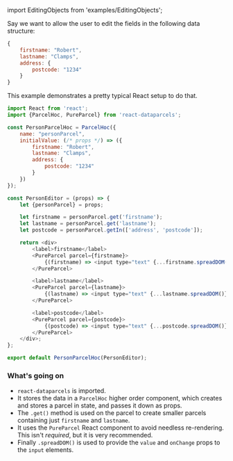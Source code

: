 import EditingObjects from 'examples/EditingObjects';

Say we want to allow the user to edit the fields in the following data structure:

```js
{
    firstname: "Robert",
    lastname: "Clamps",
    address: {
        postcode: "1234"
    }
}
```

This example demonstrates a pretty typical React setup to do that.

<EditingObjects />

```js
import React from 'react';
import {ParcelHoc, PureParcel} from 'react-dataparcels';

const PersonParcelHoc = ParcelHoc({
    name: "personParcel",
    initialValue: (/* props */) => ({
        firstname: "Robert",
        lastname: "Clamps",
        address: {
            postcode: "1234"
        }
    })
});

const PersonEditor = (props) => {
    let {personParcel} = props;

    let firstname = personParcel.get('firstname');
    let lastname = personParcel.get('lastname');
    let postcode = personParcel.getIn(['address', 'postcode']);

    return <div>
        <label>firstname</label>
        <PureParcel parcel={firstname}>
            {(firstname) => <input type="text" {...firstname.spreadDOM()} />}
        </PureParcel>

        <label>lastname</label>
        <PureParcel parcel={lastname}>
            {(lastname) => <input type="text" {...lastname.spreadDOM()} />}
        </PureParcel>

        <label>postcode</label>
        <PureParcel parcel={postcode}>
            {(postcode) => <input type="text" {...postcode.spreadDOM()} />}
        </PureParcel>
    </div>;
};

export default PersonParcelHoc(PersonEditor);

```

### What's going on

* `react-dataparcels` is imported.
* It stores the data in a `ParcelHoc` higher order component, which creates and stores a parcel in state, and passes it down as props.
* The `.get()` method is used on the parcel to create smaller parcels containing just `firstname` and `lastname`.
* It uses the `PureParcel` React component to avoid needless re-rendering. This isn't *required*, but it is very recommended.
* Finally `.spreadDOM()` is used to provide the `value` and `onChange` props to the `input` elements.

